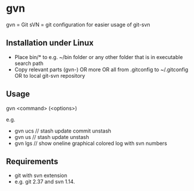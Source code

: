 # gvn
gvn = Git sVN = git configuration for easier usage of git-svn

## Installation under Linux
* Place bin/* to e.g. ~/bin folder or any other folder that is in executable search path
* Copy relevant parts (gvn-) OR more OR all from .gitconfig to ~/.gitconfig OR to local git-svn repository

## Usage
gvn \<command\> (\<options\>)

e.g.
* gvn ucs // stash update commit unstash
* gvn us // stash update unstash
* gvn lgs // show oneline graphical colored log with svn numbers

## Requirements
* git with svn extension
 * e.g. git 2.37 and svn 1.14.

